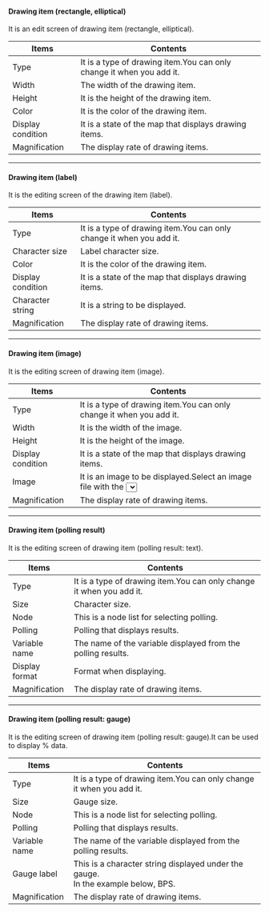 #### Drawing item (rectangle, elliptical)
<div class="text-xl">
It is an edit screen of drawing item (rectangle, elliptical).
</div>

<div class="text-lg">

| Items | Contents |
| ---- | ---- |
| Type | It is a type of drawing item.You can only change it when you add it.|
| Width | The width of the drawing item.|
| Height | It is the height of the drawing item.|
| Color | It is the color of the drawing item.|
| Display condition | It is a state of the map that displays drawing items.|
| Magnification | The display rate of drawing items.|
</div>

---
#### Drawing item (label)
<div class="text-xl">
It is the editing screen of the drawing item (label).
</div>

<div class="text-lg">

| Items | Contents |
| ---- | ---- |
| Type | It is a type of drawing item.You can only change it when you add it.|
| Character size | Label character size.|
| Color | It is the color of the drawing item.|
| Display condition | It is a state of the map that displays drawing items.|
| Character string | It is a string to be displayed.|
| Magnification | The display rate of drawing items.|
</div>

---
#### Drawing item (image)
<div class="text-xl">
It is the editing screen of drawing item (image).
</div>

<div class="text-lg">

| Items | Contents |
| ---- | ---- |
| Type | It is a type of drawing item.You can only change it when you add it.|
| Width | It is the width of the image.|
| Height | It is the height of the image.|
| Display condition | It is a state of the map that displays drawing items.|
| Image | It is an image to be displayed.Select an image file with the <Select> button.|
| Magnification | The display rate of drawing items.|

</div>

---
#### Drawing item (polling result)

<div class="text-xl">
It is the editing screen of drawing item (polling result: text).
</div>

<div class="text-lg">

| Items | Contents |
| ---- | ---- |
| Type | It is a type of drawing item.You can only change it when you add it.|
| Size | Character size.|
| Node | This is a node list for selecting polling.|
| Polling | Polling that displays results.|
| Variable name | The name of the variable displayed from the polling results.|
| Display format | Format when displaying.|
| Magnification | The display rate of drawing items.|

</div>

---
#### Drawing item (polling result: gauge)

<div class="text-xl">
It is the editing screen of drawing item (polling result: gauge).It can be used to display % data.
</div>

<div class="text-lg">

| Items | Contents |
| ---- | ---- |
| Type | It is a type of drawing item.You can only change it when you add it.|
| Size | Gauge size.|
| Node | This is a node list for selecting polling.|
| Polling | Polling that displays results.|
| Variable name | The name of the variable displayed from the polling results.|
| Gauge label | This is a character string displayed under the gauge.<br> In the example below, BPS.|
| Magnification | The display rate of drawing items.|
</div>
